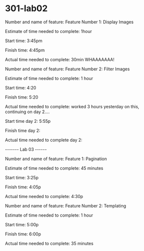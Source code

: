 # 301-lab02

Number and name of feature: Feature Number 1: Display Images

Estimate of time needed to complete: 1hour

Start time: 3:45pm

Finish time: 4:45pm

Actual time needed to complete: 30min WHAAAAAAA!



Number and name of feature: Feature Number 2: Filter Images

Estimate of time needed to complete: 1 hour

Start time: 4:20

Finish time: 5:20

Actual time needed to complete: worked 3 hours yesterday on this, continuing on day 2....

Start time day 2: 5:55p

Finish time day 2: 

Actual time needed to complete day 2: 


------- Lab 03 ------

Number and name of feature: Feature 1: Pagination

Estimate of time needed to complete: 45 minutes

Start time: 3:25p

Finish time: 4:05p

Actual time needed to complete: 4:30p


Number and name of feature: Feature Number 2: Templating 

Estimate of time needed to complete: 1 hour

Start time: 5:00p

Finish time: 6:00p

Actual time needed to complete: 35 minutes